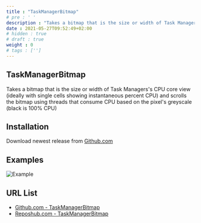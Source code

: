 ```yaml
---
title : "TaskManagerBitmap"
# pre : ' '
description : "Takes a bitmap that is the size or width of Task Managers's CPU core view (ideally with single cells showing instantaneous percent CPU) and scrolls the bitmap using threads that consume CPU based on the pixel's greyscale (black is 100% CPU)."
date : 2021-05-27T09:52:49+02:00
# hidden : true
# draft : true
weight : 0
# tags : ['']
---
```


## TaskManagerBitmap

Takes a bitmap that is the size or width of Task Managers's CPU core view (ideally with single cells showing instantaneous percent CPU) and scrolls the bitmap using threads that consume CPU based on the pixel's greyscale (black is 100% CPU)

## Installation

Download newest release from [Github.com](https://github.com/markrussinovich/TaskManagerBitmap)

## Examples

![Example](images/example.gif)

## URL List

* [Github.com - TaskManagerBitmap](https://github.com/markrussinovich/TaskManagerBitmap)
* [Reposhub.com - TaskManagerBitmap](https://reposhub.com/cpp/image-processing/markrussinovich-TaskManagerBitmap.html)

